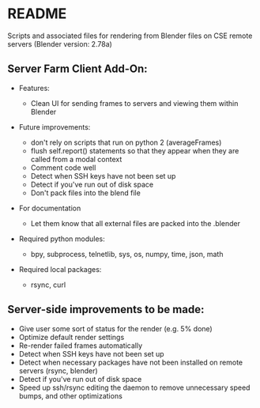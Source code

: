 # README

Scripts and associated files for rendering from Blender files on CSE remote servers (Blender version: 2.78a)

## Server Farm Client Add-On:
  * Features:
      * Clean UI for sending frames to servers and viewing them within Blender

  * Future improvements:
      * don't rely on scripts that run on python 2 (averageFrames)
      * flush self.report() statements so that they appear when they are called from a modal context
      * Comment code well
      * Detect when SSH keys have not been set up
      * Detect if you've run out of disk space
      * Don't pack files into the blend file
  * For documentation
      * Let them know that all external files are packed into the .blender
  * Required python modules:
      * bpy, subprocess, telnetlib, sys, os, numpy, time, json, math
  * Required local packages:
      * rsync, curl

## Server-side improvements to be made:
* Give user some sort of status for the render (e.g. 5% done)
* Optimize default render settings
* Re-render failed frames automatically
* Detect when SSH keys have not been set up
* Detect when necessary packages have not been installed on remote servers (rsync, blender)
* Detect if you've run out of disk space
* Speed up ssh/rsync editing the daemon to remove unnecessary speed bumps, and other optimizations
